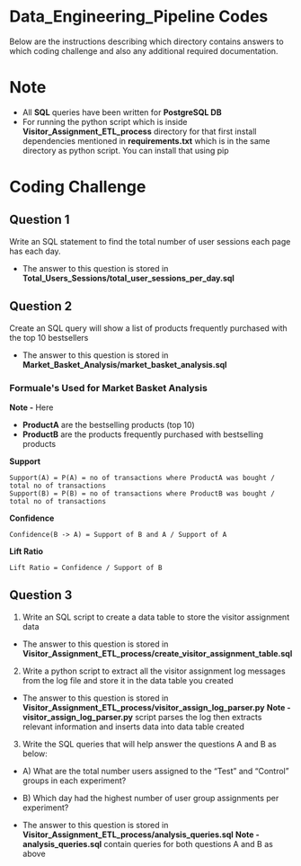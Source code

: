# Data_Engineering_Pipeline Codes

Below are the instructions describing which directory contains answers to which coding challenge and also any additional required documentation. 

# Note
* All **SQL** queries have been written for **PostgreSQL DB**
* For running the python script which is inside **Visitor_Assignment_ETL_process** directory for that first install dependencies mentioned in **requirements.txt** which is in the same directory as python script. You can install that using pip

# Coding Challenge

## Question 1 
Write an SQL statement to find the total number of user sessions each page has each day.

* The answer to this question is stored in **Total_Users_Sessions/total_user_sessions_per_day.sql**

## Question 2
Create an SQL query will show a list of products frequently purchased with the top 10
bestsellers

* The answer to this question is stored in **Market_Basket_Analysis/market_basket_analysis.sql**

### Formuale's Used for Market Basket Analysis
**Note -** Here 
* **ProductA** are the bestselling products (top 10)
* **ProductB** are the products frequently purchased with bestselling products

**Support**
```
Support(A) = P(A) = no of transactions where ProductA was bought / total no of transactions 
Support(B) = P(B) = no of transactions where ProductB was bought / total no of transactions 
```
**Confidence**
```
Confidence(B -> A) = Support of B and A / Support of A
```
**Lift Ratio**
```
Lift Ratio = Confidence / Support of B 
```

## Question 3 

1) Write an SQL script to create a data table to store the visitor assignment data

* The answer to this question is stored in **Visitor_Assignment_ETL_process/create_visitor_assignment_table.sql**

2) Write a python script to extract all the visitor assignment log messages from the log file and
store it in the data table you created

* The answer to this question is stored in **Visitor_Assignment_ETL_process/visitor_assign_log_parser.py**
**Note -** **visitor_assign_log_parser.py** script parses the log then extracts relevant information and inserts data into data table created

3) Write the SQL queries that will help answer the questions A and B as below:
* A) What are the total number users assigned to the “Test” and “Control” groups in each
experiment?
* B) Which day had the highest number of user group assignments per experiment?

* The answer to this question is stored in **Visitor_Assignment_ETL_process/analysis_queries.sql**
**Note -** **analysis_queries.sql** contain queries for both questions A and B as above 

